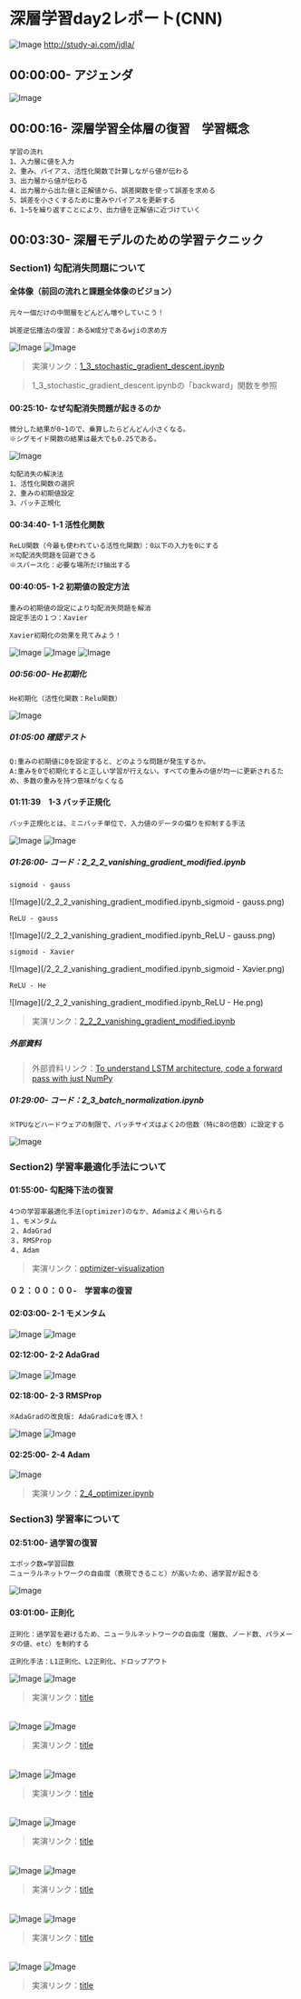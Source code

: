 # 深層学習day2レポート(CNN)

![Image](/bnr_jdla.png)
http://study-ai.com/jdla/

## 00:00:00- アジェンダ
![Image](/深層学習day2_00h00m03s.png)

## 00:00:16- 深層学習全体層の復習　学習概念
```
学習の流れ
1、入力層に値を入力
2、重み、バイアス、活性化関数で計算しながら値が伝わる
3、出力層から値が伝わる
4、出力層から出た値と正解値から、誤差関数を使って誤差を求める
5、誤差を小さくするために重みやバイアスを更新する
6、1~5を繰り返すことにより、出力値を正解値に近づけていく
```


## 00:03:30- 深層モデルのための学習テクニック
### Section1) 勾配消失問題について
#### 全体像（前回の流れと課題全体像のビジョン）
```
元々一個だけの中間層をどんどん増やしていこう！
```

```
誤差逆伝播法の復習：あるW成分であるwjiの求め方
```
![Image](/深層学習day2_00h18m51s.png)
![Image](/深層学習day2_00h19m20s.png)
> 実演リンク：[1_3_stochastic_gradient_descent.ipynb](https://drive.google.com/file/d/1kk-V9IHIyR4rNG-Li-Ih5aqeiYDekAhN/view?usp=sharing)

> 1_3_stochastic_gradient_descent.ipynbの「backward」関数を参照


####  00:25:10- なぜ勾配消失問題が起きるのか
```
微分した結果が0~1ので、乗算したらどんどん小さくなる。
※シグモイド関数の結果は最大でも0.25である。
```
![Image](/深層学習day2_00h26m09s.png)

```
勾配消失の解決法
1、活性化関数の選択
2、重みの初期値設定
3、バッチ正規化
```

#### 00:34:40- 1-1 活性化関数
```
ReLU関数（今最も使われている活性化関数）：0以下の入力を0にする
※勾配消失問題を回避できる
※スパース化：必要な場所だけ抽出する
```

#### 00:40:05- 1-2 初期値の設定方法
```
重みの初期値の設定により勾配消失問題を解消
設定手法の１つ：Xavier
```
```
Xavier初期化の効果を見てみよう！
```
![Image](/深層学習day2_00h52m21s.png)
![Image](/深層学習day2_00h53m27s.png)
![Image](/深層学習day2_00h53m45s.png)


##### 00:56:00- He初期化
```
He初期化（活性化関数：Relu関数）
```
![Image](/深層学習day2_00h58m48s.png)


##### 01:05:00 確認テスト
```
Q:重みの初期値に0を設定すると、どのような問題が発生するか。
A:重みを0で初期化すると正しい学習が行えない。すべての重みの値が均一に更新されるため、多数の重みを持つ意味がなくなる
```


#### 01:11:39　1-3 バッチ正規化
```
バッチ正規化とは、ミニバッチ単位で、入力値のデータの偏りを抑制する手法
```
![Image](/深層学習day2_01h19m55s.png)
![Image](/深層学習day2_01h25m18s.png)


##### 01:26:00- コード：2_2_2_vanishing_gradient_modified.ipynb
```
sigmoid - gauss
```
![Image](/2_2_2_vanishing_gradient_modified.ipynb_sigmoid - gauss.png)

```
ReLU - gauss
```
![Image](/2_2_2_vanishing_gradient_modified.ipynb_ReLU - gauss.png)

```
sigmoid - Xavier
```
![Image](/2_2_2_vanishing_gradient_modified.ipynb_sigmoid - Xavier.png)

```
ReLU - He
```
![Image](/2_2_2_vanishing_gradient_modified.ipynb_ReLU - He.png)
> 実演リンク：[2_2_2_vanishing_gradient_modified.ipynb](https://drive.google.com/file/d/1kYiddadTG1V9KxiCRTBpFbn7mPvEEm1J/view?usp=sharing)


##### 外部資料
> 外部資料リンク：[To understand LSTM architecture, code a forward pass with just NumPy](https://towardsdatascience.com/the-lstm-reference-card-6163ca98ae87)


##### 01:29:00- コード：2_3_batch_normalization.ipynb 
```
※TPUなどハードウェアの制限で、バッチサイズはよく2の倍数（特に8の倍数）に設定する
```
![Image](/深層学習day2_01h38m00s.png)



### Section2) 学習率最適化手法について

#### 01:55:00- 勾配降下法の復習
```
4つの学習率最適化手法(optimizer)のなか、Adamはよく用いられる
１、モメンタム
２、AdaGrad
３、RMSProp
４、Adam
```

> 実演リンク：[optimizer-visualization](https://github.com/jaewan-Yun/optimizer-visualization)

#### ０２：００：００-　学習率の復習

#### 02:03:00- 2-1 モメンタム
![Image](/深層学習day2_02h10m11s.png)
![Image](/深層学習day2_02h11m50s.png)

#### 02:12:00- 2-2 AdaGrad
![Image](/深層学習day2_02h16m00s.png)
![Image](/深層学習day2_02h18m00s.png)


#### 02:18:00- 2-3 RMSProp
```
※AdaGradの改良版: AdaGradにαを導入！
```
![Image](/深層学習day2_02h21m00s.png)
![Image](/深層学習day2_02h25m00s.png)


#### 02:25:00- 2-4 Adam
![Image](/深層学習day2_02h26m00s.png)
> 実演リンク：[2_4_optimizer.ipynb](https://colab.research.google.com/drive/1h5MgqycjgScepnGc_1z3hbMWLJjxg55e)


### Section3) 学習率について

#### 02:51:00- 過学習の復習
```
エポック数=学習回数
ニューラルネットワークの自由度（表現できること）が高いため、過学習が起きる
```
![Image](/深層学習day2_02h56m30s.png)


#### 03:01:00- 正則化
```
正則化：過学習を避けるため、ニューラルネットワークの自由度（層数、ノード数、パラメータの値、etc）を制約する

正則化手法：L1正則化、L2正則化、ドロップアウト
```
![Image](/深層学習day2_03h04m40s.png)
![Image](/.png)
> 実演リンク：[title](https://)

#### 
```
```
![Image](/.png)
![Image](/.png)
> 実演リンク：[title](https://)

#### 
```
```
![Image](/.png)
![Image](/.png)
> 実演リンク：[title](https://)

#### 
```
```
![Image](/.png)
![Image](/.png)
> 実演リンク：[title](https://)

#### 
```
```
![Image](/.png)
![Image](/.png)
> 実演リンク：[title](https://)

#### 
```
```
![Image](/.png)
![Image](/.png)
> 実演リンク：[title](https://)

#### 
```
```
![Image](/.png)
![Image](/.png)
> 実演リンク：[title](https://)
